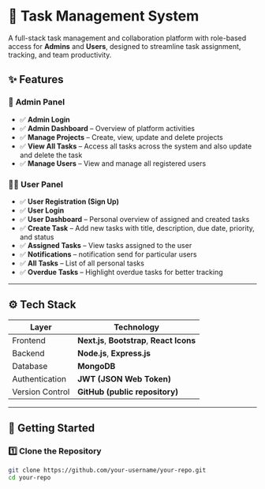 # 📝 Task Management System

A full-stack task management and collaboration platform with role-based access for **Admins** and **Users**, designed to streamline task assignment, tracking, and team productivity.

## ✨ Features

### 👑 **Admin Panel**
- ✅ **Admin Login**
- ✅ **Admin Dashboard** – Overview of platform activities
- ✅ **Manage Projects** – Create, view, update and delete projects
- ✅ **View All Tasks** – Access all tasks across the system and also update and delete the task
- ✅ **Manage Users** – View and manage all registered users

### 🙋‍♂️ **User Panel**
- ✅ **User Registration (Sign Up)**
- ✅ **User Login**
- ✅ **User Dashboard** – Personal overview of assigned and created tasks
- ✅ **Create Task** – Add new tasks with title, description, due date, priority, and status
- ✅ **Assigned Tasks** – View tasks assigned to the user
- ✅ **Notifications** – notification send for particular users
- ✅ **All Tasks** – List of all personal tasks
- ✅ **Overdue Tasks** – Highlight overdue tasks for better tracking

---

## ⚙️ **Tech Stack**

| Layer          | Technology                        |
|----------------|---------------------------------|
| Frontend       | **Next.js**, **Bootstrap**, **React Icons** |
| Backend        | **Node.js**, **Express.js**      |
| Database       | **MongoDB**                      |
| Authentication | **JWT (JSON Web Token)**         |
| Version Control| **GitHub (public repository)**   |

---

## 🚀 **Getting Started**

### 1️⃣ Clone the Repository
```bash
git clone https://github.com/your-username/your-repo.git
cd your-repo
